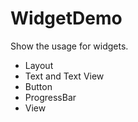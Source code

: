 # WidgetDemo
Show the usage for widgets.

- Layout
- Text and Text View
- Button
- ProgressBar
- View

